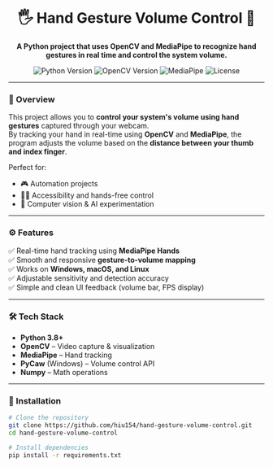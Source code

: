 <h1 align="center">🖐️ Hand Gesture Volume Control 🎵</h1>
<p align="center">
  <b>A Python project that uses OpenCV and MediaPipe to recognize hand gestures in real time and control the system volume.</b>
</p>

<p align="center">
  <img src="https://img.shields.io/badge/Python-3.8+-blue.svg" alt="Python Version">
  <img src="https://img.shields.io/badge/OpenCV-4.x-green.svg" alt="OpenCV Version">
  <img src="https://img.shields.io/badge/MediaPipe-Latest-orange.svg" alt="MediaPipe">
  <img src="https://img.shields.io/github/license/hiu154/hand-gesture-volume-control" alt="License">
</p>

---

### 🧠 Overview
This project allows you to **control your system's volume using hand gestures** captured through your webcam.  
By tracking your hand in real-time using **OpenCV** and **MediaPipe**, the program adjusts the volume based on the **distance between your thumb and index finger**.

Perfect for:
- 🎮 Automation projects  
- 🧑‍🦽 Accessibility and hands-free control  
- 🧪 Computer vision & AI experimentation  

---

### ⚙️ Features
✅ Real-time hand tracking using **MediaPipe Hands**  
✅ Smooth and responsive **gesture-to-volume mapping**  
✅ Works on **Windows, macOS, and Linux**  
✅ Adjustable sensitivity and detection accuracy  
✅ Simple and clean UI feedback (volume bar, FPS display)  

---

### 🛠️ Tech Stack
- **Python 3.8+**
- **OpenCV** – Video capture & visualization  
- **MediaPipe** – Hand tracking  
- **PyCaw** (Windows) – Volume control API  
- **Numpy** – Math operations  

---

### 🚀 Installation
```bash
# Clone the repository
git clone https://github.com/hiu154/hand-gesture-volume-control.git
cd hand-gesture-volume-control

# Install dependencies
pip install -r requirements.txt
